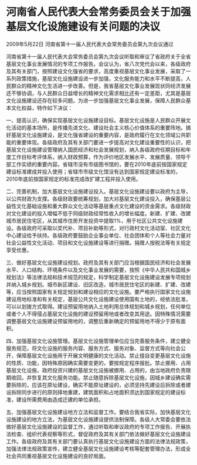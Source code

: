# 河南省人民代表大会常务委员会关于加强基层文化设施建设有关问题的决议

2009年5月22日 河南省第十一届人民代表大会常务委员会第九次会议通过



河南省第十一届人民代表大会常务委员会第九次会议听取和审议了省政府关于全省基层文化事业发展情况的专项工作报告。会议认为，省八次党代会以来，各级政府及其有关部门，按照建设文化强省的要求，高度重视基层文化事业发展，采取了一系列政策措施，基层文化设施建设进一步加强，文化服务能力和水平不断提高，人民群众的精神文化生活进一步改善。但是，我省基层文化事业发展现状同经济发展还不够协调，与人民群众日益增长的精神文化需求相比还有一定差距，尤其是基层文化设施建设还存在较多问题。为进一步加强基层文化事业发展，保障人民群众基本文化权益，特作如下决议：

一、提高认识，确保实现基层文化设施建设目标。基层文化设施是人民群众开展文化活动的基本场所，是传播先进文化、建设社会主义核心价值体系的重要阵地。搞好基层文化设施建设，是文化强省建设的重要内容，是政府履行在文化领域公共职能的重要体现。各级政府及其有关部门要进一步提高对文化建设重要性的认识，把基层文化设施建设管理纳入国民经济和社会发展规划，纳入各级政府任期目标和年度工作目标考评体系，纳入财政预算，作为评价地区发展水平、发展质量、领导干部工作实绩的重要内容。省辖市没有市级图书馆的，要在2010年底前按国家规定建设标准建成并投入使用；省辖市市级文化馆没有达到国家规定建设标准的，2010年底前按国家规定的标准完成改扩建工程并投入使用。

二、完善机制，加大基层文化设施建设投入。基层文化设施建设要以政府为主导，以公共财政为支撑。各级财政要统筹规划，加大对基层文化建设投入，确保基层公益性文化基础设施和重大群众文化活动等基层重点文化建设的资金需求。各级财政对文化建设的投入增幅不低于同级财政经常性收入的增长幅度。新建、扩建、改建城市居民住宅区，从其城市住房开发投资中提取1%，用于社区公共文化设施建设。各级政府可采取以奖代补、项目补助等形式，对行政村文化活动室、社区文化中心建设给予扶持。各级政府要鼓励企业事业单位、社会团体和个人等社会力量对社会公益性文化活动、项目和文化设施建设等进行捐赠。捐赠人按税法等有关规定享受优惠。

三、做好基层文化设施建设规划。政府及其有关部门应当根据国民经济和社会发展水平、人口结构、环境条件以及文化事业发展的需要，按照《中华人民共和国城乡规划法》等法律法规和技术规范的规定，科学制定基层文化设施建设发展专项规划并纳入城乡规划。城市新区建设、旧区改造，城市居民住宅区的新建、扩建、改建等，应当按照国家有关规定规划和建设相应的文化设施。要严格执行国家文化设施建设用地标准和有关规定，基层公共文化设施建设使用国有土地的，经依法批准，可以以划拨方式取得。建设预留用地纳入土地利用总体规划和城乡规划，任何单位或者个人不得侵占基层文化设施的建设预留用地或者改变其用途。因特殊情况需要调整基层文化设施建设预留用地的，调整后重新确定的预留用地不得少于原有面积。

四、加强基层文化设施管理。基层文化设施管理单位应当完善服务条件，建立健全服务规范，将文化设施的服务内容、服务方式、服务对象、监督方式等向社会公开，保障基层文化设施用于开展文明健康的文化活动。禁止擅自变更基层文化设施的性质、功能，因特殊原因确实需要变更的，要按规定程序报批。禁止挪用、占用基层文化设施，政府投资兴建的基层文化设施被挪用、占用的，由当地政府负责限期收回，并恢复其文化服务功能。禁止随意拆除基层文化设施，因城乡建设确实需要拆除的，应该在原址建设，确实不能原址建设的，必须坚持先建设后拆除或者建设拆除同步进行的原则择地重建，建筑面积和占地面积须达到国家规定的建设标准，建设所需费用由造成迁建的单位承担。

五、加强基层文化设施建设地方立法和监督工作。要结合我省实际，加快基层文化设施建设的地方立法，为基层文化设施建设提供法制保障。各级人大常委会要依法做好基层文化设施建设的监督工作，通过听取和审议政府的专项工作报告、开展执法检查、组织代表视察等形式，督促政府及其有关部门依法做好基层文化设施建设工作。各级政府及其有关部门要认真执行基层文化设施建设方面的法律法规政策，加强法律法规政策宣传，建立健全基层文化设施建设考核等配套管理办法，形成全社会共同重视基层文化设施建设的良好局面。